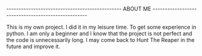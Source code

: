 -----------------------------------------------   ABOUT ME   ---------------------------------------------------

This is my own project. I did it in my leisure time. To get some experience in python.
I am only a beginner and I know that the project is not perfect and the code is unnecessarily long.
I may come back to Hunt The Reaper in the future and improve it.




